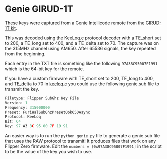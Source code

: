 # Genie GIRUD-1T

These keys were captured from a Genie Intellicode remote from the [GIRUD-1T kit](https://www.geniecompany.com/garagedooropeneraccessories/GIRUD-1T).

This was decoded using the KeeLoq.c protocol decoder with a TE_short set to 200, a TE_long set to 400, and a TE_delta set to 70.  The capture was on the 315MHz channel using AM650.  After 65536 signals, the key repeated from the beginning.

Each entry in the TXT file is something like the following ``97A38C95007F1991`` which is the 64-bit key for the remote.  


If you have a custom firmware with TE_short set to 200, TE_long to 400, and TE_delta to 70 in [keeloq.c](https://github.com/flipperdevices/flipperzero-firmware/blob/c924693a84abe88a6c53e1e3b062f0a9ab1c5886/lib/subghz/protocols/keeloq.c#L16) you could use the following genie.sub file to transmit the key.

```c
Filetype: Flipper SubGhz Key File
Version: 1
Frequency: 315000000
Preset: FuriHalSubGhzPresetOok650Async
Protocol: KeeLoq
Bit: 64
Key: 97 A3 8C 95 00 7F 19 91
```

An easier way is to run the ``python genie.py`` file to generate a genie.sub file that uses the RAW protocol to transmit!  It produces files that work on any Flipper Zero firmware.  Edit the ``numbers = [0x97A38C95007F1991]`` in the script to be the value of the key you wish to use.